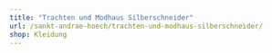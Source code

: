 ```yaml
---
title: "Trachten und Modhaus Silberschneider"
url: /sankt-andrae-hoech/trachten-und-modhaus-silberschneider/
shop: Kleidung
---
```

